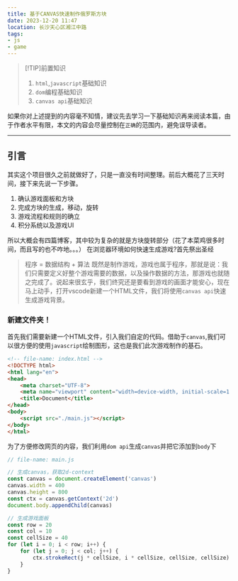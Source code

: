 ```yaml
---
title: 基于CANVAS快速制作俄罗斯方块
date: 2023-12-20 11:47
location: 长沙天心区湘江中路
tags:
- js
- game
---
```


> [!TIP]前置知识
>
> 1. `html`,`javascript`基础知识
> 2. `dom`编程基础知识
> 3. `canvas api`基础知识  

如果你对上述提到的内容毫不知情，建议先去学习一下基础知识再来阅读本篇，由于作者水平有限，本文的内容会尽量控制在`正确`的范围内，避免误导读者。

---

## 引言
其实这个项目很久之前就做好了，只是一直没有时间整理。前后大概花了三天时间，接下来先说一下步骤。
1. 确认游戏面板和方块
2. 完成方块的生成，移动，旋转
3. 游戏流程和规则的确立
4. 积分系统以及游戏UI

所以大概会有四篇博客，其中较为复杂的就是方块旋转部分（花了本菜鸡很多时间，而且写的也不咋地。。。）
在浏览器环境如何快速生成游戏?首先祭出圣经
> 程序 = 数据结构 + 算法
既然是制作游戏，游戏也属于程序，那就是说：我们只需要定义好整个游戏需要的数据，以及操作数据的方法，那游戏也就随之完成了。说起来很玄乎，我们终究还是要看到游戏的画面才能安心，现在马上动手，打开vscode新建一个HTML文件，我们将使用`canvas api`快速生成游戏背景。

### 新建文件夹！
首先我们需要新建一个HTML文件，引入我们自定的代码。借助于`canvas`,我们可以很方便的使用`javascript`绘制图形，这也是我们此次游戏制作的基石。
```html
<!-- file-name: index.html -->
<!DOCTYPE html>
<html lang="en">
<head>
    <meta charset="UTF-8">
    <meta name="viewport" content="width=device-width, initial-scale=1.0">
    <title>Document</title>
</head>
<body>
    <script src="./main.js"></script>
</body>
</html>
```
为了方便修改网页的内容，我们利用`dom api`生成`canvas`并把它添加到`body`下
```javascript
// file-name: main.js

// 生成canvas，获取2d-context
const canvas = document.createElement('canvas')
canvas.width = 400
canvas.height = 800
const ctx = canvas.getContext('2d')
document.body.appendChild(canvas)

// 生成游戏面板
const row = 20
const col = 10
const cellSize = 40
for (let i = 0; i < row; i++) {
    for (let j = 0; j < col; j++) {
        ctx.strokeRect(j * cellSize, i * cellSize, cellSize, cellSize)
    }
}
```

